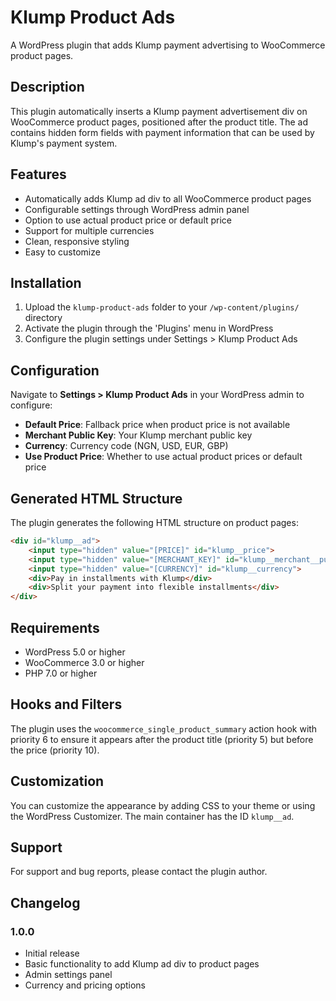# Klump Product Ads

A WordPress plugin that adds Klump payment advertising to WooCommerce product pages.

## Description

This plugin automatically inserts a Klump payment advertisement div on WooCommerce product pages, positioned after the product title. The ad contains hidden form fields with payment information that can be used by Klump's payment system.

## Features

- Automatically adds Klump ad div to all WooCommerce product pages
- Configurable settings through WordPress admin panel
- Option to use actual product price or default price
- Support for multiple currencies
- Clean, responsive styling
- Easy to customize

## Installation

1. Upload the `klump-product-ads` folder to your `/wp-content/plugins/` directory
2. Activate the plugin through the 'Plugins' menu in WordPress
3. Configure the plugin settings under Settings > Klump Product Ads

## Configuration

Navigate to **Settings > Klump Product Ads** in your WordPress admin to configure:

- **Default Price**: Fallback price when product price is not available
- **Merchant Public Key**: Your Klump merchant public key
- **Currency**: Currency code (NGN, USD, EUR, GBP)
- **Use Product Price**: Whether to use actual product prices or default price

## Generated HTML Structure

The plugin generates the following HTML structure on product pages:

```html
<div id="klump__ad">
    <input type="hidden" value="[PRICE]" id="klump__price">
    <input type="hidden" value="[MERCHANT_KEY]" id="klump__merchant__public__key">
    <input type="hidden" value="[CURRENCY]" id="klump__currency">
    <div>Pay in installments with Klump</div>
    <div>Split your payment into flexible installments</div>
</div>
```

## Requirements

- WordPress 5.0 or higher
- WooCommerce 3.0 or higher
- PHP 7.0 or higher

## Hooks and Filters

The plugin uses the `woocommerce_single_product_summary` action hook with priority 6 to ensure it appears after the product title (priority 5) but before the price (priority 10).

## Customization

You can customize the appearance by adding CSS to your theme or using the WordPress Customizer. The main container has the ID `klump__ad`.

## Support

For support and bug reports, please contact the plugin author.

## Changelog

### 1.0.0
- Initial release
- Basic functionality to add Klump ad div to product pages
- Admin settings panel
- Currency and pricing options
